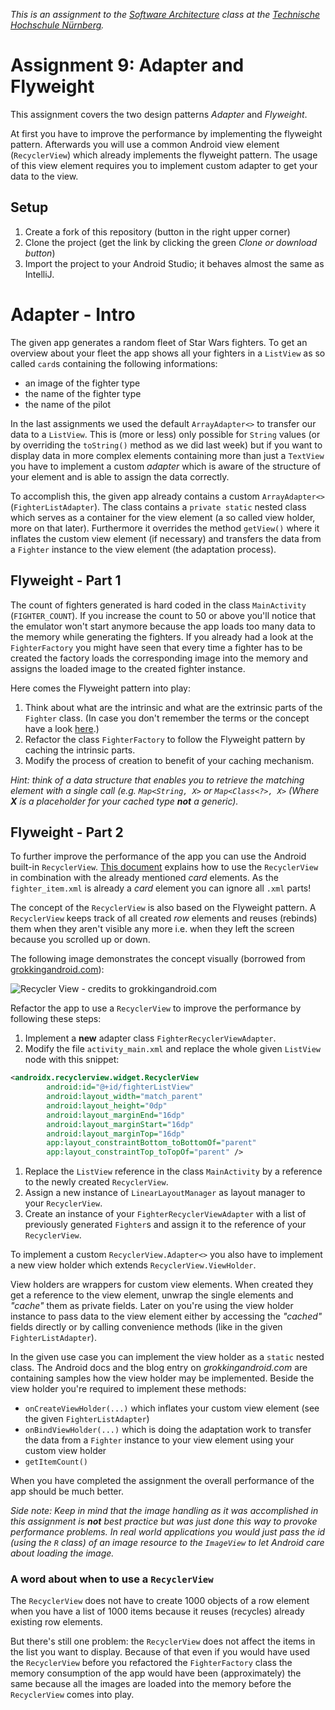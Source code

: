 _This is an assignment to the [Software Architecture](https://ohm-softa.github.io) class at the [Technische Hochschule Nürnberg](http://www.th-nuernberg.de)._

# Assignment 9: Adapter and Flyweight

This assignment covers the two design patterns _Adapter_ and _Flyweight_.

At first you have to improve the performance by implementing the flyweight pattern.
Afterwards you will use a common Android view element (`RecyclerView`) which already implements the flyweight pattern.
The usage of this view element requires you to implement custom adapter to get your data to the view.

## Setup

1. Create a fork of this repository (button in the right upper corner)
1. Clone the project (get the link by clicking the green _Clone or download button_)
1. Import the project to your Android Studio; it behaves almost the same as IntelliJ.

# Adapter - Intro

The given app generates a random fleet of Star Wars fighters.
To get an overview about your fleet the app shows all your fighters in a `ListView` as so called `card`s containing the following informations:

* an image of the fighter type
* the name of the fighter type
* the name of the pilot

In the last assignments we used the default `ArrayAdapter<>` to transfer our data to a `ListView`.
This is (more or less) only possible for `String` values (or by overriding the `toString()` method as we did last week) but if you want to display data in more complex elements containing more than just a `TextView` you have to implement a custom _adapter_ which is aware of the structure of your element and is able to assign the data correctly.

To accomplish this, the given app already contains a custom `ArrayAdapter<>` (`FighterListAdapter`).
The class contains a `private static` nested class which serves as a container for the view element (a so called view holder, more on that later).
Furthermore it overrides the method `getView()` where it inflates the custom view element (if necessary) and transfers the data from a `Fighter` instance to the view element (the adaptation process).

## Flyweight - Part 1

The count of fighters generated is hard coded in the class `MainActivity` (`FIGHTER_COUNT`).
If you increase the count to 50 or above you'll notice that the emulator won't start anymore because the app loads too many data to the memory while generating the fighters.
If you already had a look at the `FighterFactory` you might have seen that every time a fighter has to be created the factory loads the corresponding image into the memory and assigns the loaded image to the created fighter instance.

Here comes the Flyweight pattern into play:

1. Think about what are the intrinsic and what are the extrinsic parts of the `Fighter` class.  (In case you don't remember the terms or the concept have a look [here](https://hsro-inf-prg3.github.io/09ln-proxy-adapter-flyweight/#flyweight).)
1. Refactor the class `FighterFactory` to follow the Flyweight pattern by caching the intrinsic parts.
1. Modify the process of creation to benefit of your caching mechanism.

_Hint: think of a data structure that enables you to retrieve the matching element with a single call (e.g. `Map<String, X>` or `Map<Class<?>, X>` (Where **X** is a placeholder for your cached type **not** a generic)._

## Flyweight - Part 2

To further improve the performance of the app you can use the Android built-in `RecyclerView`. [This document](https://developer.android.com/training/material/lists-cards.html) explains how to use the `RecyclerView` in combination with the already mentioned _card_ elements.
As the `fighter_item.xml` is already a _card_ element you can ignore all `.xml` parts!

The concept of the `RecyclerView` is also based on the Flyweight pattern.
A `RecyclerView` keeps track of all created _row_ elements and reuses (rebinds) them when they aren't visible any more i.e. when they left the screen because you scrolled up or down.

The following image demonstrates the concept visually (borrowed from [grokkingandroid.com](https://www.grokkingandroid.com/first-glance-androids-recyclerview/)):

![Recycler View - credits to grokkingandroid.com](http://www.grokkingandroid.com/wordpress/wp-content/uploads/2014/08/recycling_of_views.png)

Refactor the app to use a `RecyclerView` to improve the performance by following these steps:

1. Implement a **new** adapter class `FighterRecyclerViewAdapter`.
1. Modify the file `activity_main.xml` and replace the whole given `ListView` node with this snippet:

```xml
<androidx.recyclerview.widget.RecyclerView
        android:id="@+id/fighterListView"
        android:layout_width="match_parent"
        android:layout_height="0dp"
        android:layout_marginEnd="16dp"
        android:layout_marginStart="16dp"
        android:layout_marginTop="16dp"
        app:layout_constraintBottom_toBottomOf="parent"
        app:layout_constraintTop_toTopOf="parent" />
```

1. Replace the `ListView` reference in the class `MainActivity` by a reference to the newly created `RecyclerView`.
1. Assign a new instance of `LinearLayoutManager` as layout manager to your `RecyclerView`.
1. Create an instance of your `FighterRecyclerViewAdapter` with a list of previously generated `Fighter`s and assign it to the reference of your `RecyclerView`.

To implement a custom `RecyclerView.Adapter<>` you also have to implement a new view holder which extends `RecyclerView.ViewHolder`.

View holders are wrappers for custom view elements.
When created they get a reference to the view element, unwrap the single elements and _"cache"_ them as private fields.
Later on you're using the view holder instance to pass data to the view element either by accessing the _"cached"_ fields directly or by calling convenience methods (like in the given `FighterListAdapter`).

In the given use case you can implement the view holder as a `static` nested class.
The Android docs and the blog entry on _grokkingandroid.com_ are containing samples how the view holder may be implemented.
Beside the view holder you're required to implement these methods:

* `onCreateViewHolder(...)` which inflates your custom view element (see the given `FighterListAdapter`)
* `onBindViewHolder(...)` which is doing the adaptation work to transfer the data from a `Fighter` instance to your view element using your custom view holder
* `getItemCount()`

When you have completed the assignment the overall performance of the app should be much better.

_Side note: Keep in mind that the image handling as it was accomplished in this assignment is **not** best practice but was just done this way to provoke performance problems. In real world applications you would just pass the id (using the `R` class) of an image resource to the `ImageView` to let Android care about loading the image._

### A word about when to use a `RecyclerView`

The `RecyclerView` does not have to create 1000 objects of a row element when you have a list of 1000 items because it reuses (recycles) already existing row elements.

But there's still one problem: the `RecyclerView` does not affect the items in the list you want to display. Because of that even if you would have used the `RecyclerView` before you refactored the `FighterFactory` class the memory consumption of the app would have been (approximately) the same because all the images are loaded into the memory before the `RecyclerView` comes into play.
